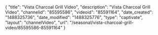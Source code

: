{
    "title": "Vista Charcoal Grill Video",
    "description": "Vista Charcoal Grill Video",
    "channelid": "85595586",
    "videoid": "85591164",
    "date_created": "1488325736",
    "date_modified": "1488325776",
    "type": "captivate",
    "layout": "channelVideo",
    "url": "\/seasonal\/vista-charcoal-grill-video\/85595586-85591164"
}